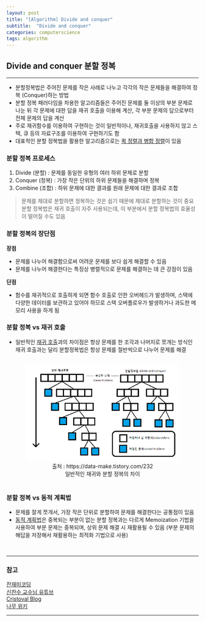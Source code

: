 ```yaml
---
layout: post
title: "[Algorithm] Divide and conquer"
subtitle:  "Divide and conquer"
categories: computerscience
tags: algorithm
---
```

## Divide and conquer 분할 정복  
  
----  
  
- 분할정복법은 주어진 문제를 작은 사례로 나누고 각각의 작은 문제들을 해결하여 정복 (Conquer)하는 방법  
- 분할 정복 패러다임을 차용한 알고리즘들은 주어진 문제를 둘 이상의 부분 문제로 나눈 뒤 각 문제에 대한 답을 재귀 호출을 이용해 계산, 각 부분 문제의 답으로부터 전체 문제의 답을 계산   
- 주로 재귀함수를 이용하여 구현하는 것이 일반적이나, 재귀호출을 사용하지 않고 스택, 큐 등의 자료구조를 이용하여 구현하기도 함  
- 대표적인 분할 정복법을 활용한 알고리즘으로는 [퀵 정렬과 병합 정렬](https://hminkim.github.io/computerscience/2021/07/14/cs_ds_01/)이 있음  
  
### 분할 정복 프로세스  
  
1. Divide (분할) : 문제를 동일한 유형의 여러 하위 문제로 분할  
2. Conquer (정복) : 가장 작은 단위의 하위 문제들을 해결하며 정복  
3. Combine (조합) : 하위 문제에 대한 결과를 원래 문제에 대한 결과로 조합  
  
  > 문제를 제대로 분할하면 정복하는 것은 쉽기 때문에 제대로 분할하는 것이 중요  
  > 분할 정복법은 재귀 호출이 자주 사용되는데, 이 부분에서 분할 정복법의 효율성이 떨어질 수도 있음  
  
### 분할 정복의 장단점  
  
**장점**  
- 문제를 나누어 해결함으로써 어려운 문제를 보다 쉽게 해결할 수 있음  
- 문제를 나누어 해결한다는 특징상 병렬적으로 문제를 해결하는 데 큰 강점이 있음  
  
**단점**  
- 함수를 재귀적으로 호출하게 되면 함수 호출로 인한 오버헤드가 발생하며, 스택에 다양한 데이터를 보관하고 있어야 하므로 스택 오버플로우가 발생하거나 과도한 메모리 사용을 하게 됨  
  
### 분할 정복 vs 재귀 호출
- 일반적인 [재귀 호출](https://hminkim.github.io/computerscience/2021/07/16/cs_ds_01/)과의 차이점은 항상 문제를 한 조각과 나머지로 쪼개는 방식인 재귀 호출과는 달리 분할정복법은 항상 문제를 절반씩으로 나누어 문제를 해결  
<br>    
<center><img src="/assets/img/cs_al_210719_1.png" width="80%" height="80%"></center>  
<center>출처 : https://data-make.tistory.com/232</center>  
<center> 일반적인 재귀와 분할 정복의 차이 </center> 
<br>  

### 분할 정복 vs 동적 계획법  
- 문제를 잘게 쪼개서, 가장 작은 단위로 분할하여 문제를 해결한다는 공통점이 있음  
- [동적 계획법](https://hminkim.github.io/computerscience/2021/07/19/cs_ds_02/)은 중복되는 부분이 없는 분할 정복과는 다르게 Memoization 기법을 사용하여 부분 문제는 중복되며, 상위 문제 해결 시 재활용될 수 있음 (부분 문제의 해답을 저장해서 재활용하는 최적화 기법으로 사용)  
  
  
<br>
    
----   
  
### 참고  
  
[잔재미코딩](https://www.fun-coding.org/Chapter14-dp_divide.html)  
[신찬수 교수님 유튜브](https://www.youtube.com/user/cssin829)  
[Cristoval Blog](https://data-make.tistory.com/232)  
[나무 위키](https://namu.wiki/w/%EB%B6%84%ED%95%A0%20%EC%A0%95%EB%B3%B5%EB%B2%95)  
  
----  
  
